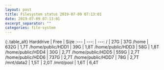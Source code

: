 ```yaml
---
layout: post
title: Filesystem status 2019-07-09 07:13:01
date: 2019-07-09 07:13:01
excerpt_separator: ""
categories: file-system
---
```

{:.table_alt}
Harddrive | Free | Size
:--- | ---: | ---:
/ | 27G | 37G
/home | 632G | 1,7T
/home/public/HDD1 | 39G | 1,8T
/home/public/HDD3 | 58G | 1,8T
/home/public/HDD4 | 30G | 2,7T
/home/public/HDD5 | 559G | 2,7T
/home/public/HDD6 | 737G | 2,7T
/home/public/HDD7 | 78G | 2,7T
/mnt/data2 | 1,5T | 2,0T
/mnt/pool | 1,6T | 6,4T
